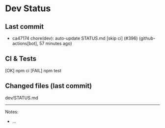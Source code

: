 # Dev Status

## Last commit
- ca47174 chore(dev): auto-update STATUS.md [skip ci] (#396) (github-actions[bot], 57 minutes ago)
## CI & Tests
[OK] npm ci
[FAIL] npm test

## Changed files (last commit)
dev/STATUS.md

---
Notes:
- ...
